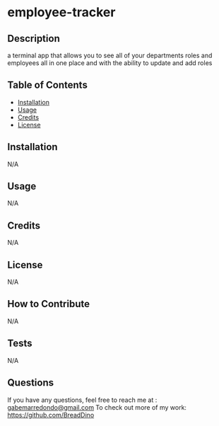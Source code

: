 # employee-tracker

## Description
a terminal app that allows you to see all of your departments roles and employees all in one place and with the ability to update and add roles
## Table of Contents 
- [Installation](#installation)
- [Usage](#usage)
- [Credits](#credits)
- [License](#license)
## Installation
N/A
## Usage
N/A
## Credits
N/A
## License
N/A
## How to Contribute
N/A
## Tests
N/A
## Questions
If you have any questions, feel free to reach me at : 
gabemarredondo@gmail.com
To check out more of my work: 
https://github.com/BreadDino
